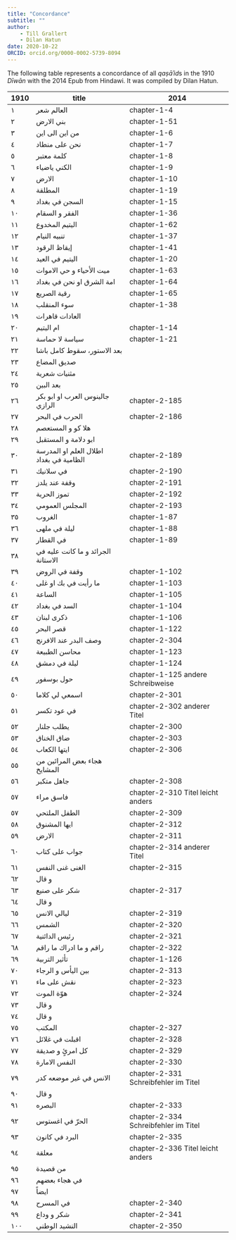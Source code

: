 ```yaml
---
title: "Concordance"
subtitle: ""
author:
    - Till Grallert
    - Dilan Hatun
date: 2020-10-22
ORCID: orcid.org/0000-0002-5739-8094
---
```



The following table represents a concordance of all *qaṣāʾid*s in the 1910 *Dīwān* with the 2014 Epub from Hindawi. It was compiled by Dilan Hatun.

| 1910 |                  title                  |                 2014                 |
|------|-----------------------------------------|--------------------------------------|
|    ١ | العالم شعر                              | chapter-1-4                          |
|    ٢ | بني الارض                               | chapter-1-51                         |
|    ٣ | من اين الى اين                          | chapter-1-6                          |
|    ٤ | نحن على منطاد                           | chapter-1-7                          |
|    ٥ | كلمة معتبر                              | chapter-1-8                          |
|    ٦ | الكني ياضياء                            | chapter-1-9                          |
|    ٧ | الارض                                   | chapter-1-10                         |
|    ٨ | المطلقة                                 | chapter-1-19                         |
|    ٩ | السجن في بغداد                          | chapter-1-15                         |
|   ١٠ | الفقر و السقام                          | chapter-1-36                         |
|   ١١ | اليتيم المخدوع                          | chapter-1-62                         |
|   ١٢ | تنبيه النيام                            | chapter-1-37                         |
|   ١٣ | إيقاظ الرقود                            | chapter-1-41                         |
|   ١٤ | اليتيم في العيد                         | chapter-1-20                         |
|   ١٥ | ميت الأحياء و حي الاموات                | chapter-1-63                         |
|   ١٦ | امة الشرق او نحن في بغداد               | chapter-1-64                         |
|   ١٧ | رقية الصريع                             | chapter-1-65                         |
|   ١٨ | سوء المنقلب                             | chapter-1-38                         |
|   ١٩ | العادات قاهرات                          |                                      |
|   ٢٠ | ام اليتيم                               | chapter-1-14                         |
|   ٢١ | سياسة لا حماسة                          | chapter-1-21                         |
|   ٢٢ | بعد الاستور، سقوط كامل باشا             |                                      |
|   ٢٣ | صديق المضاع                             |                                      |
|   ٢٤ | مثنيات شعرية                            |                                      |
|   ٢٥ | بعد البين                               |                                      |
|   ٢٦ | جالينوس العرب او ابو بكر الرازي         | chapter-2-185                        |
|   ٢٧ | الحرب في البحر                          | chapter-2-186                        |
|   ٢٨ | هلا كو و المستعصم                       |                                      |
|   ٢٩ | ابو دلامة و المستقبل                    |                                      |
|   ٣٠ | اطلال العلم او المدرسة الظامية في بغداد | chapter-2-189                        |
|   ٣١ | في سلانيك                               | chapter-2-190                        |
|   ٣٢ | وقفة عند يلدز                           | chapter-2-191                        |
|   ٣٣ | تموز الحرية                             | chapter-2-192                        |
|   ٣٤ | المجلس العمومي                          | chapter-2-193                        |
|   ٣٥ | الغروب                                  | chapter-1-87                         |
|   ٣٦ | ليلة في ملهى                            | chapter-1-88                         |
|   ٣٧ | في القطار                               | chapter-1-89                         |
|   ٣٨ | الجرائد و ما كانت عليه في الاستانة      |                                      |
|   ٣٩ | وقفة في الروض                           | chapter-1-102                        |
|   ٤٠ | ما رأيت في بك او غلى                    | chapter-1-103                        |
|   ٤١ | الساعة                                  | chapter-1-105                        |
|   ٤٢ | السد في بغداد                           | chapter-1-104                        |
|   ٤٣ | ذكرى لبنان                              | chapter-1-106                        |
|   ٤٥ | قصر البحر                               | chapter-1-122                        |
|   ٤٦ | وصف البدر عند الافرنج                   | chapter-2-304                        |
|   ٤٧ | محاسن الطبيعة                           | chapter-1-123                        |
|   ٤٨ | ليلة في دمشق                            | chapter-1-124                        |
|   ٤٩ | حول بوسفور                              | chapter-1-125 andere Schreibweise    |
|   ٥٠ | اسمعي لي كلاما                          | chapter-2-301                        |
|   ٥١ | في عود تكسر                             | chapter-2-302 anderer Titel          |
|   ٥٢ | يطلب جلنار                              | chapter-2-300                        |
|   ٥٣ | ضاق الخناق                              | chapter-2-303                        |
|   ٥٤ | ايتها الكعاب                            | chapter-2-306                        |
|   ٥٥ | هجاء بعض المرائين من المشايخ            |                                      |
|   ٥٦ | جاهل متكبر                              | chapter-2-308                        |
|   ٥٧ | فاسق مراء                               | chapter-2-310 Titel leicht anders    |
|   ٥٧ | الطفل الملتحي                           | chapter-2-309                        |
|   ٥٨ | ايها المشنوق                            | chapter-2-312                        |
|   ٥٩ | الارض                                   | chapter-2-311                        |
|   ٦٠ | جواب على كتاب                           | chapter-2-314 anderer Titel          |
|   ٦١ | الغنى غنى النفس                         | chapter-2-315                        |
|   ٦٢ | و قال                                   |                                      |
|   ٦٣ | شكر على صنيع                            | chapter-2-317                        |
|   ٦٤ | و قال                                   |                                      |
|   ٦٥ | ليالي الانس                             | chapter-2-319                        |
|   ٦٦ | الشمس                                   | chapter-2-320                        |
|   ٦٧ | رئيس الدائنية                           | chapter-2-321                        |
|   ٦٨ | راقم و ما ادراك ما راقم                 | chapter-2-322                        |
|   ٦٩ | تأثير التربية                           | chapter-1-126                        |
|   ٧٠ | بين اليأس و الرجاء                      | chapter-2-313                        |
|   ٧١ | نقش على ماء                             | chapter-2-323                        |
|   ٧٢ | هوّة الموت                              | chapter-2-324                        |
|   ٧٣ | و قال                                   |                                      |
|   ٧٤ | و قال                                   |                                      |
|   ٧٥ | المكتب                                  | chapter-2-327                        |
|   ٧٦ | اقبلت في غلائل                          | chapter-2-328                        |
|   ٧٧ | كل امرئٍ و صديقة                        | chapter-2-329                        |
|   ٧٨ | النفس الامارة                           | chapter-2-330                        |
|   ٧٩ | الانس في غير موضعه كدر                  | chapter-2-331 Schreibfehler im Titel |
|   ٩٠ | و قال                                   |                                      |
|   ٩١ | البصره                                  | chapter-2-333                        |
|   ٩٢ | الحرّ في اغستوس                         | chapter-2-334 Schreibfehler im Titel |
|   ٩٣ | البرد في كانون                          | chapter-2-335                        |
|   ٩٤ | معلقة                                   | chapter-2-336 Titel leicht anders    |
|   ٩٥ | من قصيدة                                |                                      |
|   ٩٦ | في هجاء بعضهم                           |                                      |
|   ٩٧ | ايضاً                                   |                                      |
|   ٩٨ | في المسرح                               | chapter-2-340                        |
|   ٩٩ | شكر و وداع                              | chapter-2-341                        |
|  ١٠٠ | النشيد الوطني                           | chapter-2-350                        |

